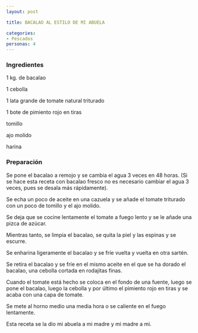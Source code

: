 ```yaml
---
layout: post

title: BACALAO AL ESTILO DE MI ABUELA

categories:
- Pescados
personas: 4 
---
```


<h3>Ingredientes</h3>
1 kg. de bacalao

1 cebolla

1 lata grande de tomate natural triturado

1 bote de pimiento rojo en tiras

tomillo

ajo molido

harina

<h3>Preparación</h3>
Se pone el bacalao a remojo y se cambia el agua 3 veces en 48 horas. (Si se hace esta receta con bacalao fresco no es necesario cambiar el agua 3 veces, pues se desala más rápidamente).

Se echa un poco de aceite en una cazuela y se añade el tomate triturado con un poco de tomillo y el ajo molido.

Se deja que se cocine lentamente el tomate a fuego lento y se le añade una pizca de azúcar.

Mientras tanto, se limpia el bacalao, se quita la piel y las espinas y se escurre.

Se enharina ligeramente el bacalao y se fríe vuelta y vuelta en otra sartén.

Se retira el bacalao y se fríe en el mismo aceite en el que se ha dorado el bacalao, una cebolla cortada en rodajitas finas.

Cuando el tomate está hecho se coloca en el fondo de una fuente, luego se pone el bacalao, luego la cebolla y por último el pimiento rojo en tiras y se acaba con una capa de tomate.

Se mete al horno medio una media hora o se caliente en el fuego lentamente.

Esta receta se la dio mi abuela a mi madre y mi madre a mi.